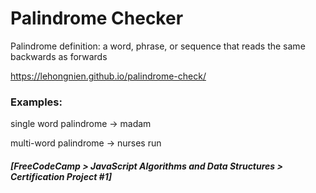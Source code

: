 # Palindrome Checker

Palindrome definition: a word, phrase, or sequence that reads the same backwards as forwards

https://lehongnien.github.io/palindrome-check/

### Examples:

single word palindrome -> madam 

multi-word palindrome -> nurses run


##### [FreeCodeCamp > JavaScript Algorithms and Data Structures > Certification Project #1]
